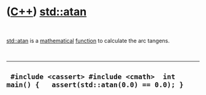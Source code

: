 



 

 

 

 

 

([C++](Cpp.md)) [std::atan](CppAtan.md)
=========================================

 

[std::atan](CppAtan.md) is a [mathematical](CppMath.md)
[function](CppFunction.md) to calculate the arc tangens.

 

  -----------------------------------------------------------------------------------------
  ` #include <cassert> #include <cmath>  int main() {   assert(std::atan(0.0) == 0.0); }`
  -----------------------------------------------------------------------------------------

 

 

 

 

 





 



